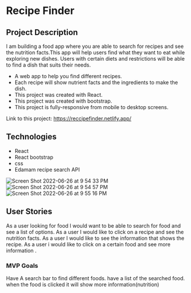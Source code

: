 # Recipe Finder

## Project Description 
I am building a food app where you are able to search for recipes and see the nutrition facts.This app will help users find what they want to eat while exploring new dishes. Users with certain diets and restrictions will be able to find a dish that suits their needs.
* A web app to help you find different recipes.
* Each recipe will show nutrient facts and the ingredients to make the dish.
* This project was created with React.
* This project was created with bootstrap.
* This project is fully-responsive from mobile to desktop screens. 

Link to this project: https://reccipefinder.netlify.app/
## Technologies
 * React
 * React bootstrap
 * css
 * Edamam recipe search API

![Screen Shot 2022-06-26 at 9 54 33 PM](https://user-images.githubusercontent.com/74582512/175863421-c9a4eee6-e7bc-4993-8fb2-d8fb95f7f5ae.png)
![Screen Shot 2022-06-26 at 9 54 57 PM](https://user-images.githubusercontent.com/74582512/175863429-f70447cb-9dac-4dd3-ae4c-7e00d2c004f8.png)
![Screen Shot 2022-06-26 at 9 55 16 PM](https://user-images.githubusercontent.com/74582512/175863435-b374eacf-6df0-4181-8420-593399eecc76.png)

## User Stories
As a user looking for food I would want to be able to search for food and see a list of options.
As a user I would like to click on a recipe and see the nutrition facts.
As a user I would like to see the information that shows the recipe.
As a user i would like to click on a certain food and see more information .
### MVP Goals
Have A search bar to find different foods.
have a list of the searched food.
when the food is clicked it will show more information(nutrition)

